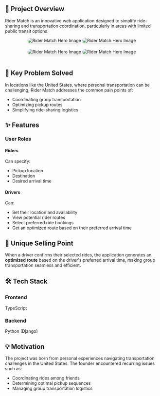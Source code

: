 <div class="section">
    <h2>🌟 Project Overview</h2>
    <p>Rider Match is an innovative web application designed to simplify ride-sharing and transportation coordination, particularly in areas with limited public transit options.</p>
    <div class="hero-section" style="text-align: center; margin-bottom: 20px;">
        <img src="https://github.com/user-attachments/assets/fad3d728-341d-41dd-a8d1-ed9b93f3ba1e" alt="Rider Match Hero Image" style="max-width: 100%; height: auto; border-radius: 10px; box-shadow: 0 4px 6px rgba(0,0,0,0.1); margin-bottom: 20px;">
      <img src="https://github.com/user-attachments/assets/00e4ef04-deaa-4fd7-bd7b-98aa1c206880" alt="Rider Match Hero Image" style="max-width: 100%; height: auto; border-radius: 10px; box-shadow: 0 4px 6px rgba(0,0,0,0.1); margin-bottom: 20px;">
      <img src="https://github.com/user-attachments/assets/41bc2b98-8ca3-4951-be9b-5a69f79ffc6a" alt="Rider Match Hero Image" style="max-width: 100%; height: auto; border-radius: 10px; box-shadow: 0 4px 6px rgba(0,0,0,0.1); margin-bottom: 20px;">
      <img src="https://github.com/user-attachments/assets/42534aff-9591-4fd3-b364-ca07a3c78b21" alt="Rider Match Hero Image" style="max-width: 100%; height: auto; border-radius: 10px; box-shadow: 0 4px 6px rgba(0,0,0,0.1); margin-bottom: 20px;">
</div>
    
</div>
</div>

<div class="section">
    <h2>🎯 Key Problem Solved</h2>
    <p>In locations like the United States, where personal transportation can be challenging, Rider Match addresses the common pain points of:</p>
    <ul>
        <li>Coordinating group transportation</li>
        <li>Optimizing pickup routes</li>
        <li>Simplifying ride-sharing logistics</li>
    </ul>
</div>

<div class="section">
    <h2>✨ Features</h2>
    <h3>User Roles</h3>
    <h4>Riders</h4>
    <p>Can specify:</p>
    <ul>
        <li>Pickup location</li>
        <li>Destination</li>
        <li>Desired arrival time</li>
    </ul>
<h4>Drivers</h4>
    <p>Can:</p>
    <ul>
        <li>Set their location and availability</li>
        <li>View potential rider routes</li>
        <li>Select preferred ride bookings</li>
        <li>Get an optimized route based on their preferred arrival time</li>
    </ul>

    
</div>

<div class="section">
    <h2>🚀 Unique Selling Point</h2>
    <p>When a driver confirms their selected rides, the application generates an <strong>optimized route</strong> based on the driver's preferred arrival time, making group transportation seamless and efficient.</p>
</div>

<div class="section">
    <h2>🛠 Tech Stack</h2>
    <div class="tech-stack">
        <div class="tech-item">
            <h3>Frontend</h3>
            <p>TypeScript</p>
        </div>
        <div class="tech-item">
            <h3>Backend</h3>
            <p>Python (Django)</p>
        </div>
    </div>
</div>

<div class="section">
    <h2>💡 Motivation</h2>
    <p class="motivation">The project was born from personal experiences navigating transportation challenges in the United States. The founder encountered recurring issues such as:</p>
    <ul>
        <li>Coordinating rides among friends</li>
        <li>Determining optimal pickup sequences</li>
        <li>Managing group transportation logistics</li>
    </ul>
</div>
